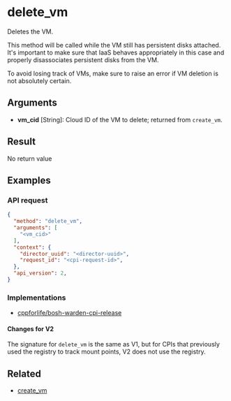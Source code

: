 # delete_vm

Deletes the VM.

This method will be called while the VM still has persistent disks attached. It's important to make sure that IaaS behaves appropriately in this case and properly disassociates persistent disks from the VM.

To avoid losing track of VMs, make sure to raise an error if VM deletion is not absolutely certain.


## Arguments

- **vm_cid** [String]: Cloud ID of the VM to delete; returned from `create_vm`.


## Result

No return value


## Examples

### API request

```json
{
  "method": "delete_vm",
  "arguments": [
    "<vm_cid>"
  ],
  "context": {
    "director_uuid": "<director-uuid>",
    "request_id": "<cpi-request-id>",
  },
  "api_version": 2,
}
```

### Implementations

 * [cppforlife/bosh-warden-cpi-release](https://github.com/cppforlife/bosh-warden-cpi-release/blob/master/src/github.com/cppforlife/bosh-warden-cpi/action/delete_vm.go)

#### Changes for V2

The signature for `delete_vm` is the same as V1, but for CPIs that previously used the registry to track mount points, V2 does not use the registry.


## Related

 * [create_vm](create-vm.md)
